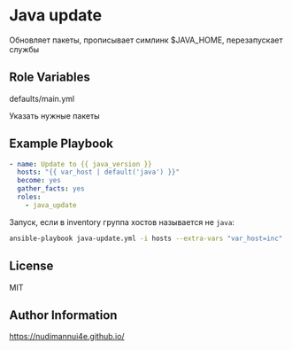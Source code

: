 Java update
=========

Обновляет пакеты, прописывает симлинк $JAVA_HOME, перезапускает службы

Role Variables
--------------

defaults/main.yml

Указать нужные пакеты

Example Playbook
----------------
```yaml
- name: Update to {{ java_version }}
  hosts: "{{ var_host | default('java') }}"
  become: yes
  gather_facts: yes
  roles:
    - java_update
```
Запуск, если в inventory группа хостов называется не `java`:
```bash
ansible-playbook java-update.yml -i hosts --extra-vars "var_host=inc"
```

License
-------

MIT

Author Information
------------------

https://nudimannui4e.github.io/